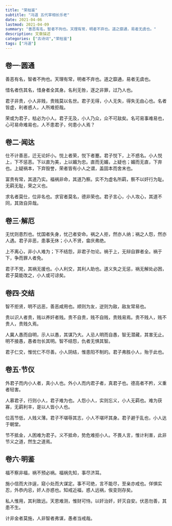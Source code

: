 ```yaml
---
title: "荣枯鉴"
subtitle: "冯道 五代宰相长乐老"
date: 2021-04-06
lastmod: 2021-04-09
summary: "善恶有名，智者不拘也。天理有常，明者不弃也。道之靡通，易者无虞也。"
description: 文章描述
categories: ["古诗词","荣枯鉴"]
tags: ["冯道"]
---
```


## 卷一·圆通

善恶有名，智者不拘也。天理有常，明者不弃也。道之靡通，易者无虞也。

惜名者伤其名，惜身者全其身。名利无咎，逐之非罪，过乃人也。

君子非贵，小人非贱，贵贱莫以名世。君子无得，小人无失，得失无由心也。名者皆虚，利者惑人，人所难拒哉。

荣或为君子，枯必为小人。君子无及，小人乃众，众不可敌矣。名可易事难易也，心可易命难易也，人不患君子，何患小人焉？

## 卷二·闻达

仕不计善恶，迁无论奸小。悦上者荣，悦下者蹇。君子悦下，上不惑名。小人悦上，下不惩恶。下以直为美，上以媚为忠。直而无媚，上疑也；媚而无直，下弃也。上疑祸本，下弃毁誉，荣者皆有小人之谓，盖固本而舍末也。

富贵有常，其道乃实。福祸非命，其道乃察。实不为虚名所羁，察不以奸行为耻。无羁无耻，荣之义也。

求名者莫仕，位非名也。求官者莫名，德非荣也。君子言心，小人攻心，其道不同，其效自异哉。

## 卷三·解厄

无忧则患烈也。忧国者失身，忧己者安命。祸之人拒，然亦人纳；祸之人怨，然亦人遇。君子非恶，患事无休；小人不贤，畲庆弗绝。

上不离心，非小人难为；下不结怨，非君子勿论。祸于上，无辩自罪者全。祸于下，争而罪人者免。

君子不党，其祸无援也。小人利交，其利人助也。道义失之无惩，祸无解处必困，君子莫能改之，小人或可谅矣。

## 卷四·交结

智不拒贤，明不远恶，善恶咸用也。顺则为友，逆则为敌，敌友常易也。

贵以识人者贵，贱以养奸者贱。贵不自贵，贱不自贱，贵贱易焉。贵不贱人，贱不贵人，贵贱久焉。

人冀人愚而自明，示人以愚，其谋乃大。人忌人明而自愚，智无潜藏，其害无止。明不接愚，愚者勿长其明。智不结怨，仇者无惧其智。

君子仁交，惟忧仁不尽善。小人阴结，惟患阳不制的。君子弗胜小人，殆于此也。

## 卷五·节仪

外君子而内小人者，真小人也。外小人而内君子者，真君子也。德高者不矜，义重者轻害。

人慕君子，行则小人，君子难为也。人怨小人，实则忘义，小人无羁也。难为获寡，无羁利丰，是以人皆小人也。

位高节低，人贱义薄。君子不堪辱其志，小人不堪坏其身。君子避于乱也，小人达于朝堂。

节不抵金，人困难为君子。义不抵命，势危难拒小人。不畏人言，惟计利害，此非节义之道，然生之道焉。

## 卷六·明鉴

福不察非福，祸不预必祸。福祸先知，事尽济耳。

施小信而大诈逞，窥小处而大谋定。事不可绝，言不能尽，至亲亦戒也。佯惧实忍，外恭内忌，奸人亦惑也。知戒近福，惑人远祸，俟变则存矣。

私人惟用，其利致远。天恩难测，惟财可恃。以奸治奸，奸灭自安。伏恶勿善，其患不生。

计非金者莫施，人非智者弗谋，愚者当戒哉。
